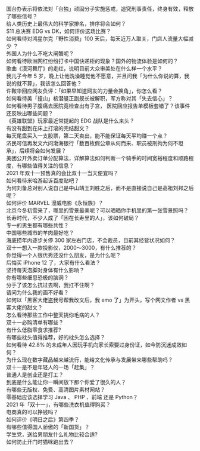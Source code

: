 国台办表示将依法对「台独」顽固分子实施惩戒，追究刑事责任，终身有效，释放了哪些信号？  
给人类历史上最伟大的科学家排名，排序将会如何？  
S11 总决赛 EDG vs DK，如何评价这场比赛？  
如何看待对鸿星尔克「野性消费」100 天后，每天近万人取关，门店人流量大幅减少 ？  
外国人为什么不吃大闸蟹呢？  
如何看待欧洲网红纷纷打卡中国快递柜的现象？国外的物流体验是如何的？  
歌曲《漠河舞厅》的走红，说明目前大众审美处在什么样一个水平？  
我儿子今年 5 岁，晚上让他洗澡睡觉他不愿意，并且问我「为什么你说的算，我说的就不算」，我该怎么回答他？  
许鞍华回应网友负评：「如果早知道网友的力量会换角」，你怎么看？  
如何看待美「撞山」核潜艇正副舰长被解职，军方称对其「失去信心」？  
如何看待男子腹痛去医院竟检查出有子宫， 医院回应报告单模板套错了？该事件还反映出哪些问题？  
《英雄联盟》玩家最近常提起的 EDG 战队是什么来头？  
有没有甜到在床上打滚的完结甜文？  
每天尾盘买入一支股票，第二天卖出，能不能保证每天平均赚一个点？  
济民可信再发文六问渤海银行「数百枚假公章从何而来、职员被刑拘为何不坦承」，后续将会如何发展？  
美团公开外卖订单分配算法，详解算法如何判断一个骑手的时间宽裕程度和顺路程度，有哪些值得关注的信息？  
2021 年双十一预售真的会比双十一当天便宜吗？  
如何看待米哈游起诉百度贴吧？  
为何刘备总对别人说自己是中山靖王刘胜之后，而不是直接说自己是高祖刘邦之后呢？  
如何评价 MARVEL 漫威电影《永恒族》？  
北京今冬初雪来了，哪里的雪景最美呢？可以晒晒你手机里的第一张雪景照吗？  
长寿时代，不少人成了「困在长寿里的人」，该如何破局？  
专一的男生都有哪些共性？  
中国哪些城市的羊肉最好吃？  
海底捞年内逐步关停 300 家左右门店，不会裁员，目前其经营状况如何？  
双十一想入一款投影仪，2000～3000，有什么推荐的？  
你觉得一个人很优秀还没什么朋友，是为什么呢？  
后悔买 iPhone 12 了，大家有什么看法？  
坚持每天泡脚对身体有什么影响？  
你有哪些细思恐极的脑洞？  
分手了该怎么抗过去啊，我扛不住啊？  
请问为什么我的画不好看？  
如何以「黑客大佬盗我号帮我改文后，我 emo 了」为开头，写个网文作者 vs 黑客大佬的甜文？  
怎么看待那些工作中整天挑你毛病的人？  
双十一必购清单有哪些？  
有什么低脂零食求推荐?  
有哪些枕头值得推荐，好的枕头怎么选择？  
如何看待 42.8% 的未成年人因玩手机向家长索要过身份证，如今防沉迷成效如何？  
为什么现在数字藏品越来越流行，能给文化传承与发展带来哪些帮助吗？  
双十一是不是年轻人的一场「赶集」？  
普通人是创业还是打工？  
到底是什么能让你一瞬间放下那个你爱了很久的人？  
有哪些无版权、免费、高清图片素材网站？  
零基础应该选择学习 Java 、 PHP 、前端 还是 Python？  
2021 年「双十一」，有哪些洗衣机值得购买？  
电商真的可以挣钱吗？  
如何评价《明日之后》第四季？  
有哪些值得国人骄傲的「新国货」？  
学生党，送给男朋友什么礼物比较合适?  
如何防止开门时猫咪跑出去？  
